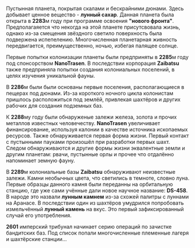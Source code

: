
Пустынная планета, покрытая скалами и бескрайними дюнами. Здесь добывает ценное вещество - **лунный сахар**. Данная планета была открыта в **2283**м году при программе освоения **"нового фронта"**. Предполагаяется что некогда на этой планете присутсвовала жизнь, однако из-за смещения звёздного светило поверхность была подвержена испепелению. Многочисленная планетарная живность передвигается, преимущественно, ночью, избегая палящее солнце.

Первые попытки колонизации планеты были предприняты в **2285**м году под спонсорством **NanoTrasen**. В последствии корпорация **Zaibatsu** также предприняла попытки создания колониальных поселений, в целях изучения уникальной фауны. 

В **2286**м были были основаны первые поселения, располагающиеся в пещерах под дюнами. Из-за короткого ночного цикла колонистам пришлось расположиться под землёй, привлекая шахтёров и других рабочих для создания подземных баз. 

К **2288**му году были обнаруженые залежи железа, золота и прочих металлов известных человечеству. **NanoTrasen** увеличивает финансирование, используя калонии в качестве источника ископаемых ресурсов. 
Также обнаруживается первая форма жизни. Первый контакт с пустынными пауками произошёл при разработки первых шахт. 
Следом обнаруживаются и другие формы жизни эквалентные земли и другим планетам: рвачи, пустынные орлы и прочее что отдалённо напоминает земную фауну.

В **2289**м колониальные базы **Zaibatsu** обнаруживают неизвестные залежи. Камни необычных цвета, что светились в темноте, словно луна. Первые образцы данного камня были переданны на орбитальную станцию, где уже сами учённые дали новое научное название: **DS-458**. В народе это назвали **лунным камнем** из-за схожей палитры с луннами на Аранасе. 
В последствии один из шахтёров умудрился попробовать измельчённый **лунный камень** на вкус. Это первый зафиксированный случай его употребления.

**2601** имперский трибунал начинает серию операций по зачистке бандитских баз. Под список попали многочисленные племенные лагеря и шахтёрские станции...
